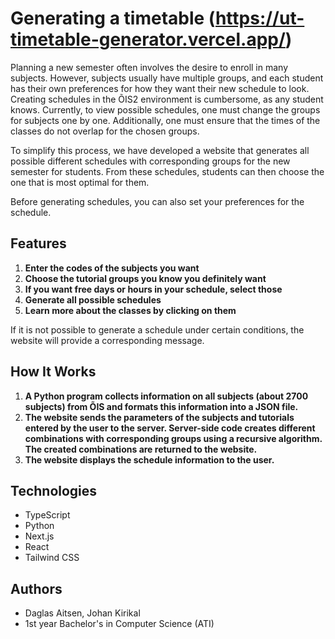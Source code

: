 # Generating a timetable (https://ut-timetable-generator.vercel.app/)

Planning a new semester often involves the desire to enroll in many subjects. However, subjects usually have multiple groups, and each student has their own preferences for how they want their new schedule to look. Creating schedules in the ÕIS2 environment is cumbersome, as any student knows. Currently, to view possible schedules, one must change the groups for subjects one by one. Additionally, one must ensure that the times of the classes do not overlap for the chosen groups.

To simplify this process, we have developed a website that generates all possible different schedules with corresponding groups for the new semester for students. From these schedules, students can then choose the one that is most optimal for them.

Before generating schedules, you can also set your preferences for the schedule.

## Features

1. **Enter the codes of the subjects you want**
2. **Choose the tutorial groups you know you definitely want**
3. **If you want free days or hours in your schedule, select those**
4. **Generate all possible schedules**
5. **Learn more about the classes by clicking on them**

If it is not possible to generate a schedule under certain conditions, the website will provide a corresponding message.

## How It Works

1. **A Python program collects information on all subjects (about 2700 subjects) from ÕIS and formats this information into a JSON file.**
2. **The website sends the parameters of the subjects and tutorials entered by the user to the server. Server-side code creates different combinations with corresponding groups using a recursive algorithm. The created combinations are returned to the website.**
3. **The website displays the schedule information to the user.**

## Technologies

- TypeScript
- Python
- Next.js
- React
- Tailwind CSS

## Authors

- Daglas Aitsen, Johan Kirikal
- 1st year Bachelor's in Computer Science (ATI)

